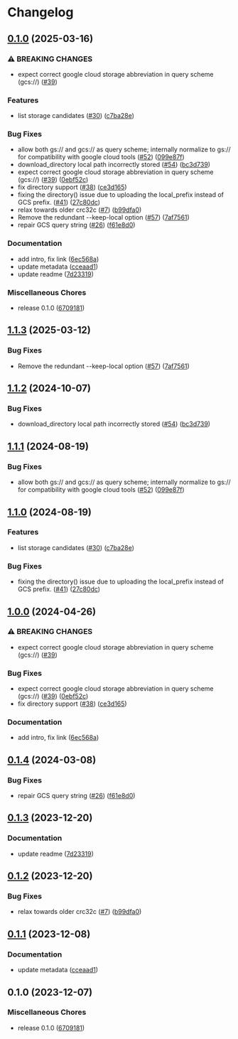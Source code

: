 # Changelog

## [0.1.0](https://github.com/jjjermiah/snakemake-storage-plugin-gcs/compare/v1.1.3...v0.1.0) (2025-03-16)


### ⚠ BREAKING CHANGES

* expect correct google cloud storage abbreviation in query scheme (gcs://) ([#39](https://github.com/jjjermiah/snakemake-storage-plugin-gcs/issues/39))

### Features

* list storage candidates ([#30](https://github.com/jjjermiah/snakemake-storage-plugin-gcs/issues/30)) ([c7ba28e](https://github.com/jjjermiah/snakemake-storage-plugin-gcs/commit/c7ba28ec3a9cd1b6d2c39806ab785df57ec18f6d))


### Bug Fixes

* allow both gs:// and gcs:// as query scheme; internally normalize to gs:// for compatibility with google cloud tools ([#52](https://github.com/jjjermiah/snakemake-storage-plugin-gcs/issues/52)) ([099e87f](https://github.com/jjjermiah/snakemake-storage-plugin-gcs/commit/099e87fcf47e59b5e911f72f50ca3c94aed7444f))
* download_directory local path incorrectly stored ([#54](https://github.com/jjjermiah/snakemake-storage-plugin-gcs/issues/54)) ([bc3d739](https://github.com/jjjermiah/snakemake-storage-plugin-gcs/commit/bc3d73972bae95bf120cb2b28c22a03e6f1e887a))
* expect correct google cloud storage abbreviation in query scheme (gcs://) ([#39](https://github.com/jjjermiah/snakemake-storage-plugin-gcs/issues/39)) ([0ebf52c](https://github.com/jjjermiah/snakemake-storage-plugin-gcs/commit/0ebf52cc6131fe092f638306f104e4c37a88aac4))
* fix directory support ([#38](https://github.com/jjjermiah/snakemake-storage-plugin-gcs/issues/38)) ([ce3d165](https://github.com/jjjermiah/snakemake-storage-plugin-gcs/commit/ce3d165f94e2d9d8f9469434d88edc0fe1b7f2a1))
* fixing the directory() issue due to uploading the local_prefix instead of GCS prefix.  ([#41](https://github.com/jjjermiah/snakemake-storage-plugin-gcs/issues/41)) ([27c80dc](https://github.com/jjjermiah/snakemake-storage-plugin-gcs/commit/27c80dce7ad9349e8ae8788984b1525c2478d575))
* relax towards older crc32c ([#7](https://github.com/jjjermiah/snakemake-storage-plugin-gcs/issues/7)) ([b99dfa0](https://github.com/jjjermiah/snakemake-storage-plugin-gcs/commit/b99dfa07cc4b9bebbc2126d8f725bcd544c91dcf))
* Remove the redundant --keep-local option ([#57](https://github.com/jjjermiah/snakemake-storage-plugin-gcs/issues/57)) ([7af7561](https://github.com/jjjermiah/snakemake-storage-plugin-gcs/commit/7af75610ada14c82cc228d721f3405945128ba9d))
* repair GCS query string ([#26](https://github.com/jjjermiah/snakemake-storage-plugin-gcs/issues/26)) ([f61e8d0](https://github.com/jjjermiah/snakemake-storage-plugin-gcs/commit/f61e8d0e3b83d3b03ad2eb41ceb0c5902345ef48))


### Documentation

* add intro, fix link ([6ec568a](https://github.com/jjjermiah/snakemake-storage-plugin-gcs/commit/6ec568a092aa6b636549a48fc09f0f1ba07b6f00))
* update metadata ([cceaad1](https://github.com/jjjermiah/snakemake-storage-plugin-gcs/commit/cceaad1c9795cc95c4d420b2ee2ebe0c7fdd5b0d))
* update readme ([7d23319](https://github.com/jjjermiah/snakemake-storage-plugin-gcs/commit/7d233198eb911f7fb3f73176f2304681272dd080))


### Miscellaneous Chores

* release 0.1.0 ([6709181](https://github.com/jjjermiah/snakemake-storage-plugin-gcs/commit/67091814a0b44107809162b6eb6d9178745d8afa))

## [1.1.3](https://github.com/snakemake/snakemake-storage-plugin-gcs/compare/v1.1.2...v1.1.3) (2025-03-12)


### Bug Fixes

* Remove the redundant --keep-local option ([#57](https://github.com/snakemake/snakemake-storage-plugin-gcs/issues/57)) ([7af7561](https://github.com/snakemake/snakemake-storage-plugin-gcs/commit/7af75610ada14c82cc228d721f3405945128ba9d))

## [1.1.2](https://github.com/snakemake/snakemake-storage-plugin-gcs/compare/v1.1.1...v1.1.2) (2024-10-07)


### Bug Fixes

* download_directory local path incorrectly stored ([#54](https://github.com/snakemake/snakemake-storage-plugin-gcs/issues/54)) ([bc3d739](https://github.com/snakemake/snakemake-storage-plugin-gcs/commit/bc3d73972bae95bf120cb2b28c22a03e6f1e887a))

## [1.1.1](https://github.com/snakemake/snakemake-storage-plugin-gcs/compare/v1.1.0...v1.1.1) (2024-08-19)


### Bug Fixes

* allow both gs:// and gcs:// as query scheme; internally normalize to gs:// for compatibility with google cloud tools ([#52](https://github.com/snakemake/snakemake-storage-plugin-gcs/issues/52)) ([099e87f](https://github.com/snakemake/snakemake-storage-plugin-gcs/commit/099e87fcf47e59b5e911f72f50ca3c94aed7444f))

## [1.1.0](https://github.com/snakemake/snakemake-storage-plugin-gcs/compare/v1.0.0...v1.1.0) (2024-08-19)


### Features

* list storage candidates ([#30](https://github.com/snakemake/snakemake-storage-plugin-gcs/issues/30)) ([c7ba28e](https://github.com/snakemake/snakemake-storage-plugin-gcs/commit/c7ba28ec3a9cd1b6d2c39806ab785df57ec18f6d))


### Bug Fixes

* fixing the directory() issue due to uploading the local_prefix instead of GCS prefix.  ([#41](https://github.com/snakemake/snakemake-storage-plugin-gcs/issues/41)) ([27c80dc](https://github.com/snakemake/snakemake-storage-plugin-gcs/commit/27c80dce7ad9349e8ae8788984b1525c2478d575))

## [1.0.0](https://github.com/snakemake/snakemake-storage-plugin-gcs/compare/v0.1.4...v1.0.0) (2024-04-26)


### ⚠ BREAKING CHANGES

* expect correct google cloud storage abbreviation in query scheme (gcs://) ([#39](https://github.com/snakemake/snakemake-storage-plugin-gcs/issues/39))

### Bug Fixes

* expect correct google cloud storage abbreviation in query scheme (gcs://) ([#39](https://github.com/snakemake/snakemake-storage-plugin-gcs/issues/39)) ([0ebf52c](https://github.com/snakemake/snakemake-storage-plugin-gcs/commit/0ebf52cc6131fe092f638306f104e4c37a88aac4))
* fix directory support ([#38](https://github.com/snakemake/snakemake-storage-plugin-gcs/issues/38)) ([ce3d165](https://github.com/snakemake/snakemake-storage-plugin-gcs/commit/ce3d165f94e2d9d8f9469434d88edc0fe1b7f2a1))


### Documentation

* add intro, fix link ([6ec568a](https://github.com/snakemake/snakemake-storage-plugin-gcs/commit/6ec568a092aa6b636549a48fc09f0f1ba07b6f00))

## [0.1.4](https://github.com/snakemake/snakemake-storage-plugin-gcs/compare/v0.1.3...v0.1.4) (2024-03-08)


### Bug Fixes

* repair GCS query string ([#26](https://github.com/snakemake/snakemake-storage-plugin-gcs/issues/26)) ([f61e8d0](https://github.com/snakemake/snakemake-storage-plugin-gcs/commit/f61e8d0e3b83d3b03ad2eb41ceb0c5902345ef48))

## [0.1.3](https://github.com/snakemake/snakemake-storage-plugin-gcs/compare/v0.1.2...v0.1.3) (2023-12-20)


### Documentation

* update readme ([7d23319](https://github.com/snakemake/snakemake-storage-plugin-gcs/commit/7d233198eb911f7fb3f73176f2304681272dd080))

## [0.1.2](https://github.com/snakemake/snakemake-storage-plugin-gcs/compare/v0.1.1...v0.1.2) (2023-12-20)


### Bug Fixes

* relax towards older crc32c ([#7](https://github.com/snakemake/snakemake-storage-plugin-gcs/issues/7)) ([b99dfa0](https://github.com/snakemake/snakemake-storage-plugin-gcs/commit/b99dfa07cc4b9bebbc2126d8f725bcd544c91dcf))

## [0.1.1](https://github.com/snakemake/snakemake-storage-plugin-gcs/compare/v0.1.0...v0.1.1) (2023-12-08)


### Documentation

* update metadata ([cceaad1](https://github.com/snakemake/snakemake-storage-plugin-gcs/commit/cceaad1c9795cc95c4d420b2ee2ebe0c7fdd5b0d))

## 0.1.0 (2023-12-07)


### Miscellaneous Chores

* release 0.1.0 ([6709181](https://github.com/snakemake/snakemake-storage-plugin-gcs/commit/67091814a0b44107809162b6eb6d9178745d8afa))
